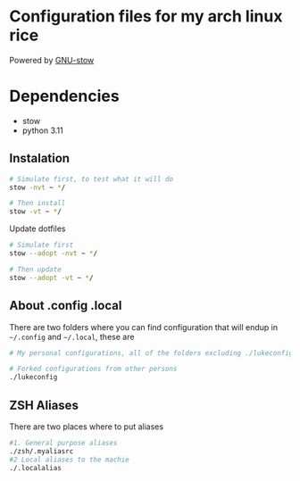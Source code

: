# Configuration files for my arch linux rice
Powered by [GNU-stow](https://www.gnu.org/software/stow/manual/stow.html)

# Dependencies
- stow
- python 3.11

## Instalation
```sh
# Simulate first, to test what it will do
stow -nvt ~ */

# Then install
stow -vt ~ */
```
Update dotfiles

```sh
# Simulate first
stow --adopt -nvt ~ */

# Then update
stow --adopt -vt ~ */
```
## About .config .local
There are two folders where you can find configuration that will endup in `~/.config` and `~/.local`, these are

```sh
# My personal configurations, all of the folders excluding ./lukeconfig

# Forked configurations from other persons 
./lukeconfig
```

## ZSH Aliases
There are two places where to put aliases

```bash
#1. General purpose aliases
./zsh/.myaliasrc
#2 Local aliases to the machie
./.localalias
```
